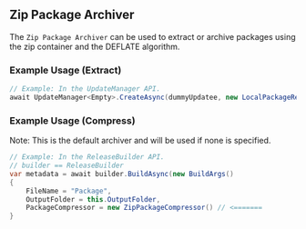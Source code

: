## Zip Package Archiver

The `Zip Package Archiver` can be used to extract or archive packages using the zip container and the DEFLATE algorithm.

### Example Usage (Extract)

```csharp
// Example: In the UpdateManager API.
await UpdateManager<Empty>.CreateAsync(dummyUpdatee, new LocalPackageResolver(this.OutputFolder), new ZipPackageExtractor());
```

### Example Usage (Compress)

Note: This is the default archiver and will be used if none is specified.

```csharp
// Example: In the ReleaseBuilder API.
// builder == ReleaseBuilder
var metadata = await builder.BuildAsync(new BuildArgs()
{
    FileName = "Package",
    OutputFolder = this.OutputFolder,
    PackageCompressor = new ZipPackageCompressor() // <=======
}
```